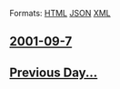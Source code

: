 
Formats: [HTML](2001/09/7/index.html)  [JSON](2001/09/7/index.json)  [XML](2001/09/7/index.xml)  

## [2001-09-7](/news/2001/09/7/index.md)

## [Previous Day...](/news/2001/09/6/index.md)

